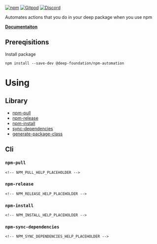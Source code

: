 [![npm](https://img.shields.io/npm/v/@deep-foundation/npm-automation.svg)](https://www.npmjs.com/package/@deep-foundation/npm-automation)
[![Gitpod](https://img.shields.io/badge/Gitpod-ready--to--code-blue?logo=gitpod)](https://gitpod.io/#https://github.com/deep-foundation/npm-automation) 
[![Discord](https://badgen.net/badge/icon/discord?icon=discord&label&color=purple)](https://discord.gg/deep-foundation)

Automates actions that you do in your deep package when you use npm

[**Documentaiton**](https://deep-foundation.github.io/npm-automation/)

## Prereqisitions
Install package
```
npm install --save-dev @deep-foundation/npm-automation
```
# Using
## Library
- [npm-pull](https://deep-foundation.github.io/npm-automation/functions/npmPull.html)
- [npm-release](https://deep-foundation.github.io/npm-automation/functions/npmRelease.html)
- [npm-install](https://deep-foundation.github.io/npm-automation/functions/npmInstall.html)
- [sync-dependencies](https://deep-foundation.github.io/npm-automation/functions/syncDependencies.html)
- [generate-package-class](https://deep-foundation.github.io/npm-automation/functions/generatePackageClass.html)
## Cli
### `npm-pull`
```
<!-- NPM_PULL_HELP_PLACEHOLDER -->
```

### `npm-release`
```
<!-- NPM_RELEASE_HELP_PLACEHOLDER -->
```

### `npm-install`
```
<!-- NPM_INSTALL_HELP_PLACEHOLDER -->
```

### `npm-sync-dependencies`
```
<!-- NPM_SYNC_DEPENDENCIES_HELP_PLACEHOLDER -->
```

